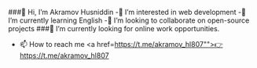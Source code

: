 ###👋 Hi, I’m Akramov Husniddin
-👀 I’m interested in web development
-🌱 I’m currently learning English
-💞️ I’m looking to collaborate on open-source projects
###💼 I’m currently looking for online work opportunities.
- 📫 How to reach me <a href=https://t.me/akramov_hl807"">👉 https://t.me/akramov_hl807<a/>
